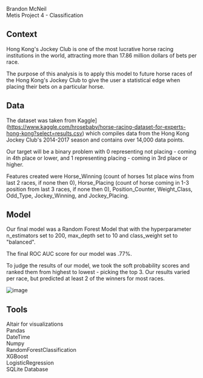 Brandon McNeil   
Metis Project 4 - Classification

## Context
Hong Kong's Jockey Club is one of the most lucrative horse racing institutions in the world, attracting more than 17.86 million dollars of bets per race. 

The purpose of this analysis is to apply this model to future horse races of the Hong Kong's Jockey Club to give the user a statistical edge when placing their bets on a particular horse.
 
## Data
The dataset was taken from Kaggle](https://www.kaggle.com/hrosebaby/horse-racing-dataset-for-experts-hong-kong?select=results.csv)  which compiles data from the Hong Kong Jockey Club's 2014-2017 season and contains over 14,000 data points.   

Our target will be a binary problem with 0 representing not placing - coming in 4th place or lower, and 1 representing placing - coming in 3rd place or higher.  

Features created were Horse_Winning (count of horses 1st place wins from last 2 races, if none then 0), Horse_Placing (count of horse coming in 1-3 position from last 3 races, if none then 0), Position_Counter, Weight_Class, Odd_Type, Jockey_Winning, and Jockey_Placing.
 
## Model 

Our final model was a Random Forest Model that with the hyperparameter n_estimators set to 200, max_depth set to 10 and class_weight set to "balanced".

The final ROC AUC score for our model was .77%.

To judge the results of our model, we took the soft probability scores and ranked them from highest to lowest - picking the top 3. Our results varied per race, but predicted at least 2 of the winners for most races.


![image](https://user-images.githubusercontent.com/43186680/118285897-ec2b6a00-b49f-11eb-80aa-967d510fd0df.png)


 
## Tools
Altair for visualizations   
Pandas  
DateTime  
Numpy  
RandomForestClassification  
XGBoost  
LogisticRegression  
SQLite Database  

